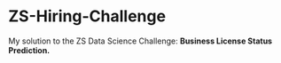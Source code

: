 # ZS-Hiring-Challenge
My solution to the ZS Data Science Challenge: **Business License Status Prediction.**

